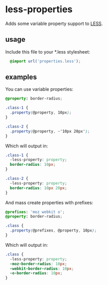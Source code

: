 less-properties
===============
Adds some variable property support to [LESS](https://github.com/cloudhead/less.js).

usage
-----

Include this file to your *.less stylesheet:
```scss
  @import url('properties.less');
```

examples
--------

You can use variable properties:
```scss
@property: border-radius;

.class-1 {
  .property(@property, 10px);
}

.class-2 {
  .property(@property, ~'10px 20px');
}
```
Which will output in:
```css
.class-1 {
  -less-property: property;
  border-radius: 10px;
}

.class-2 {
  -less-property: property;
  border-radius: 10px 20px;
}
```
And mass create properties with prefixes:
```scss
@prefixes: 'moz webkit o';
@property: border-radius;

.class {
  .property(@prefixes, @property, 10px);
}
```
Which will output in:
```css
.class {
  -less-property: property;
  -moz-border-radius: 10px;
  -webkit-border-radius: 10px;
  -o-border-radius: 10px;
}
```